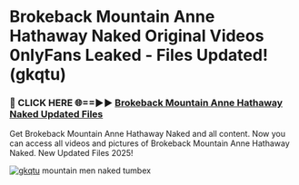 # Brokeback Mountain Anne Hathaway Naked Original Videos 0nlyFans Leaked - Files Updated! (gkqtu)

<h3>🔴 CLICK HERE 🌐==►► <a href="https://tinyurl.com/yckcrads" rel="nofollow">Brokeback Mountain Anne Hathaway Naked Updated Files</a></h3>

Get Brokeback Mountain Anne Hathaway Naked and all content. Now you can access all videos and pictures of Brokeback Mountain Anne Hathaway Naked. New Updated Files 2025!

[![gkqtu](https://i.imgur.com/hpKpOFt.gif)](https://tinyurl.com/yckcrads)
mountain men naked tumbex